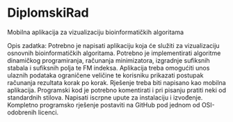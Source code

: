 # DiplomskiRad

Mobilna aplikacija za vizualizaciju bioinformatičkih algoritama

Opis zadatka:
Potrebno je napisati aplikaciju koja će služiti za vizualizaciju osnovnih bioinformatičkih algoritama. Potrebno je implementirati algoritme dinamičkog programiranja, računanja minimizatora, izgradnje sufiksnih stabala i sufiksnih polja te FM indeksa. Aplikacija treba omogućiti unos ulaznih podataka ograničene veličine te korisniku prikazati postupak računanja rezultata korak po korak. Rješenje treba biti napisano kao mobilna aplikacija. Programski kod je potrebno komentirati i pri pisanju pratiti neki od standardnih stilova. Napisati iscrpne upute za instalaciju i izvođenje. Kompletno programsko rješenje postaviti na GitHub pod jednom od OSI-odobrenih licenci.